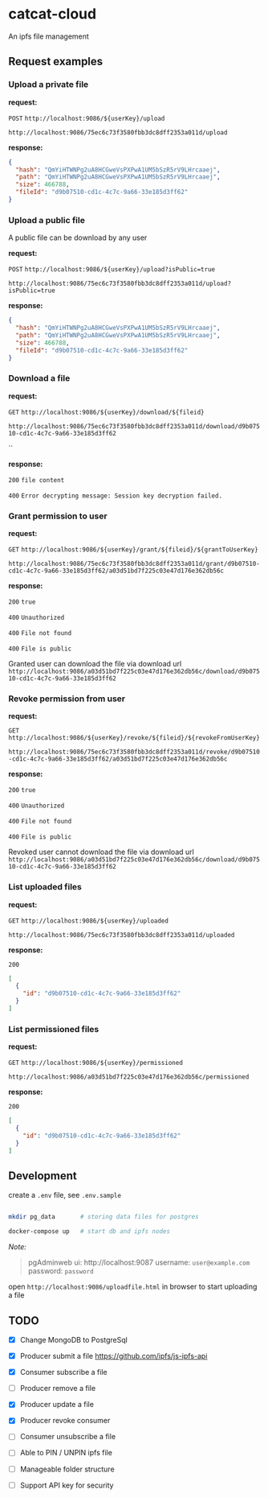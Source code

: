 # catcat-cloud

An ipfs file management

## Request examples

### Upload a private file

__request:__

`POST` `http://localhost:9086/${userKey}/upload`

`http://localhost:9086/75ec6c73f3580fbb3dc8dff2353a011d/upload`

__response:__

```json
{
  "hash": "QmYiHTWNPg2uA8HCGweVsPXPwA1UM5bSzR5rV9LHrcaaej",
  "path": "QmYiHTWNPg2uA8HCGweVsPXPwA1UM5bSzR5rV9LHrcaaej",
  "size": 466788,
  "fileId": "d9b07510-cd1c-4c7c-9a66-33e185d3ff62"
}
```

### Upload a public file

A public file can be download by any user

__request:__

`POST` `http://localhost:9086/${userKey}/upload?isPublic=true`

`http://localhost:9086/75ec6c73f3580fbb3dc8dff2353a011d/upload?isPublic=true`

__response:__

```json
{
  "hash": "QmYiHTWNPg2uA8HCGweVsPXPwA1UM5bSzR5rV9LHrcaaej",
  "path": "QmYiHTWNPg2uA8HCGweVsPXPwA1UM5bSzR5rV9LHrcaaej",
  "size": 466788,
  "fileId": "d9b07510-cd1c-4c7c-9a66-33e185d3ff62"
}
```

### Download a file

__request:__

`GET` `http://localhost:9086/${userKey}/download/${fileid}`

`http://localhost:9086/75ec6c73f3580fbb3dc8dff2353a011d/download/d9b07510-cd1c-4c7c-9a66-33e185d3ff62`

``

__response:__

`200` `file content`

`400` `Error decrypting message: Session key decryption failed.`

### Grant permission to user

__request:__

`GET` `http://localhost:9086/${userKey}/grant/${fileid}/${grantToUserKey}`

`http://localhost:9086/75ec6c73f3580fbb3dc8dff2353a011d/grant/d9b07510-cd1c-4c7c-9a66-33e185d3ff62/a03d51bd7f225c03e47d176e362db56c`

__response:__

`200` `true`

`400` `Unauthorized`

`400` `File not found`

`400` `File is public`

Granted user can download the file via download url
`http://localhost:9086/a03d51bd7f225c03e47d176e362db56c/download/d9b07510-cd1c-4c7c-9a66-33e185d3ff62`

### Revoke permission from user

__request:__

`GET` `http://localhost:9086/${userKey}/revoke/${fileid}/${revokeFromUserKey}`

`http://localhost:9086/75ec6c73f3580fbb3dc8dff2353a011d/revoke/d9b07510-cd1c-4c7c-9a66-33e185d3ff62/a03d51bd7f225c03e47d176e362db56c`

__response:__

`200` `true`

`400` `Unauthorized`

`400` `File not found`

`400` `File is public`

Revoked user cannot download the file via download url
`http://localhost:9086/a03d51bd7f225c03e47d176e362db56c/download/d9b07510-cd1c-4c7c-9a66-33e185d3ff62`

### List uploaded files

__request:__

`GET` `http://localhost:9086/${userKey}/uploaded`

`http://localhost:9086/75ec6c73f3580fbb3dc8dff2353a011d/uploaded`

__response:__

`200`

```json
[
  {
    "id": "d9b07510-cd1c-4c7c-9a66-33e185d3ff62"
  }
]
```

### List permissioned files

__request:__

`GET` `http://localhost:9086/${userKey}/permissioned`

`http://localhost:9086/a03d51bd7f225c03e47d176e362db56c/permissioned`

__response:__

`200`

```json
[
  {
    "id": "d9b07510-cd1c-4c7c-9a66-33e185d3ff62"
  }
]
```

## Development

create a `.env` file, see `.env.sample`

```bash

mkdir pg_data       # storing data files for postgres

docker-compose up   # start db and ipfs nodes

```

_Note:_

>pgAdminweb ui: http://localhost:9087
username: `user@example.com`
password: `password`


open `http://localhost:9086/uploadfile.html` in browser to start uploading a file

## TODO

- [X] Change MongoDB to PostgreSql
- [X] Producer submit a file https://github.com/ipfs/js-ipfs-api
- [X] Consumer subscribe a file
- [ ] Producer remove a file
- [X] Producer update a file
- [X] Producer revoke consumer
- [ ] Consumer unsubscribe a file
- [ ] Able to PIN / UNPIN ipfs file
- [ ] Manageable folder structure
- [ ] Support API key for security

